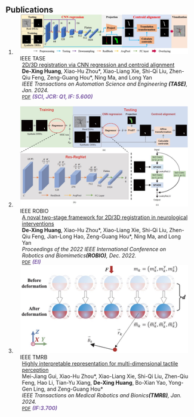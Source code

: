 <h2 id="publications" style="margin: 2px 0px -15px;">Publications</h2>

<div class="publications">
<ol class="bibliography">

<li>
<div class="pub-row">

  <div class="col-sm-3 abbr" style="position: relative;padding-right: 15px;padding-left: 15px;">
    <img src="assets/img/T-ASE2023.png" class="teaser img-fluid z-depth-1">
    <abbr class="badge">IEEE TASE</abbr>
  </div>

  <div class="col-sm-9" style="position: relative;padding-right: 15px;padding-left: 20px;">
    <div class="title"><a href="https://ieeexplore.ieee.org/document/10381581">2D/3D registration via CNN regression and centroid alignment</a></div>
    <div class="author"><strong>De-Xing Huang</strong>, Xiao-Hu Zhou*, Xiao-Liang Xie, Shi-Qi Liu, Zhen-Qiu Feng, Zeng-Guang Hou*, Ning Ma, and Long Yan</div>
    <div class="periodical"><em>IEEE Transactions on Automation Science and Engineering <strong>(TASE)</strong>, Jan. 2024.</em></div>
    <div class="links">
      <a href="https://ieeexplore.ieee.org/document/10381581" class="btn btn-sm z-depth-0" role="button" target="_blank" style="font-size:12px;">PDF</a>
      <strong><i style="color:#7b5aa6">(SCI, JCR: Q1, IF: 5.600)</i></strong>
    </div>
  </div>

</div>
</li>
  
<br>

<li>
<div class="pub-row">

  <div class="col-sm-3 abbr" style="position: relative;padding-right: 15px;padding-left: 15px;">
    <img src="assets/img/ROBIO2022.png" class="teaser img-fluid z-depth-1">
    <abbr class="badge">IEEE ROBIO</abbr>
  </div>

  <div class="col-sm-9" style="position: relative;padding-right: 15px;padding-left: 20px;">
    <div class="title"><a href="https://ieeexplore.ieee.org/document/10381581">A noval two-stage framework for 2D/3D registration in neurological interventions</a></div>
    <div class="author"><strong>De-Xing Huang</strong>, Xiao-Hu Zhou*, Xiao-Liang Xie, Shi-Qi Liu, Zhen-Qiu Feng, Jian-Long Hao, Zeng-Guang Hou*, Ning Ma, and Long Yan</div>
    <div class="periodical"><em>Proceedings of the 2022 IEEE International Conference on Robotics and Biomimetics<strong>(ROBIO)</strong>, Dec. 2022.</em></div>
    <div class="links">
      <a href="https://ieeexplore.ieee.org/abstract/document/10011812" class="btn btn-sm z-depth-0" role="button" target="_blank" style="font-size:12px;">PDF</a>
      <strong><i style="color:#7b5aa6">(EI)</i></strong>
    </div>
  </div>

</div>
</li>

<li>
<div class="pub-row">

  <div class="col-sm-3 abbr" style="position: relative;padding-right: 15px;padding-left: 15px;">
    <img src="assets/img/T-MRB2023.png" class="teaser img-fluid z-depth-1">
    <abbr class="badge">IEEE TMRB</abbr>
  </div>

  <div class="col-sm-9" style="position: relative;padding-right: 15px;padding-left: 20px;">
    <div class="title"><a href="https://ieeexplore.ieee.org/document/10381648">Highly interpretable representation for multi-dimensional tactile perception</a></div>
    <div class="author">Mei-Jiang Gui, Xiao-Hu Zhou*, Xiao-Liang Xie, Shi-Qi Liu, Zhen-Qiu Feng, Hao Li, Tian-Yu Xiang, <strong>De-Xing Huang</strong>, Bo-Xian Yao, Yong-Gen Ling, and Zeng-Guang Hou*</div>
    <div class="periodical"><em>IEEE Transactions on Medical Robotics and Bionics<strong>(TMRB)</strong>, Jan. 2024.</em></div>
    <div class="links">
      <a href="https://ieeexplore.ieee.org/document/10381648" class="btn btn-sm z-depth-0" role="button" target="_blank" style="font-size:12px;">PDF</a>
      <strong><i style="color:#7b5aa6">(IF:3.700)</i></strong>
    </div>
  </div>

</div>
</li>
  
<br>

</ol>
</div>
